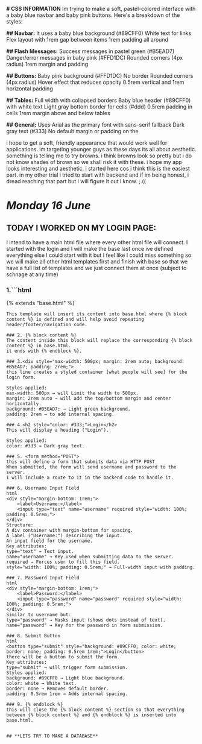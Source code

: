 **# CSS INFORMATION**
Im trying to make a soft, pastel-colored interface with a baby blue navbar and baby pink buttons. Here's a breakdown of the styles:

**## Navbar:**
It uses a baby blue background (#89CFF0)
White text for links
Flex layout with 1rem gap between items
1rem padding all around

**## Flash Messages:**
Success messages in pastel green (#B5EAD7)
Danger/error messages in baby pink (#FFD1DC)
Rounded corners (4px radius)
1rem margin and padding

**## Buttons:**
Baby pink background (#FFD1DC)
No border
Rounded corners (4px radius)
Hover effect that reduces opacity
0.5rem vertical and 1rem horizontal padding

**## Tables:**
Full width with collapsed borders
Baby blue header (#89CFF0) with white text
Light gray bottom border for cells (#ddd)
0.5rem padding in cells
1rem margin above and below tables

**## General:**
Uses Arial as the primary font with sans-serif fallback
Dark gray text (#333)
No default margin or padding on the 

i hope to get a soft, friendly appearance that would work well for applications. im targeting younger guys as these days its all about aesthetic. something is telling me to try browns. i think browns look so pretty but i do not know shades of brown so we shall risk it with these. i hope my app looks interesting and aesthetic. i started here cos i think this is the easiest part. in my other trial i tried to start with backend and if im being honest, i dread reaching that part but i will figure it out i know. ;.((

# ***Monday 16 June***

## **TODAY I WORKED ON MY LOGIN PAGE**: 
 I intend to have a main html file where every other html file will connect. I started with the login and I will make the base last once ive defined everything else I could start with it  but I feel like I could miss something so we will make all other html templates first and finish with base so that we have a full list of templates and we just connect them at once (subject to schnage at any time)

### 1.```html
{% extends "base.html" %}
```
This template will insert its content into base.html where {% block content %} is defined and will help avoid repeating header/footer/navigation code.

### 2. {% block content %}
The content inside this block will replace the corresponding {% block content %} in base.html.
it ends with {% endblock %}.

### 3.<div style="max-width: 500px; margin: 2rem auto; background: #B5EAD7; padding: 2rem;">
this line creates a styled container [what people will see] for the login form.

Styles applied:
max-width: 500px → will Limit the width to 500px.
margin: 2rem auto → will add the top/bottom margin and center horizontally.
background: #B5EAD7; → Light green background.
padding: 2rem → to add internal spacing.

### 4.<h2 style="color: #333;">Login</h2>
This will display a heading ("Login").

Styles applied:
color: #333 → Dark gray text.

### 5. <form method="POST">
this will define a form that submits data via HTTP POST
When submitted, the form will send username and password to the server.
I will include a route to it in the backend code to handle it. 

### 6. Username Input Field
html
<div style="margin-bottom: 1rem;">
    <label>Username:</label>
    <input type="text" name="username" required style="width: 100%; padding: 0.5rem;">
</div>
Structure:
A div container with margin-bottom for spacing.
A label ("Username:") describing the input.
An input field for the username.
Key attributes:
type="text" → Text input.
name="username" → Key used when submitting data to the server.
required → Forces user to fill this field.
style="width: 100%; padding: 0.5rem;" → Full-width input with padding.

### 7. Password Input Field
html
<div style="margin-bottom: 1rem;">
    <label>Password:</label>
    <input type="password" name="password" required style="width: 100%; padding: 0.5rem;">
</div>
Similar to username but:
type="password" → Masks input (shows dots instead of text).
name="password" → Key for the password in form submission.

### 8. Submit Button
html
<button type="submit" style="background: #89CFF0; color: white; border: none; padding: 0.5rem 1rem;">Login</button>
there will be a button to submit the form.
Key attributes:
type="submit" → will trigger form submission.
Styles applied:
background: #89CFF0 → Light blue background.
color: white → White text.
border: none → Removes default border.
padding: 0.5rem 1rem → Adds internal spacing.

### 9. {% endblock %}
this will close the {% block content %} section so that everything between {% block content %} and {% endblock %} is inserted into base.html.


## **LETS TRY TO MAKE A DATABASE**